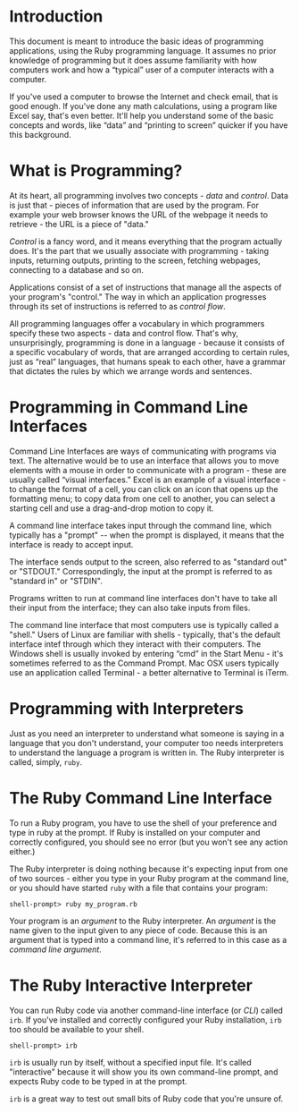 # Introduction

This document is meant to introduce the basic ideas of programming
applications, using the Ruby programming language. It assumes no prior
knowledge of programming but it does assume familiarity with how
computers work and how a &ldquo;typical&rdquo; user of a computer interacts with a
computer.

If you've used a computer to browse the Internet and check email, that
is good enough. If you&apos;ve done any math calculations, using a program
like Excel say, that&apos;s even better. It'll help you understand some of
the basic concepts and words, like &ldquo;data&rdquo; and &ldquo;printing to screen&rdquo;
quicker if you have this background.

# What is Programming?  

At its heart, all programming involves two concepts - _data_ and
_control_. Data is just that - pieces of information that are used by
the program. For example your web browser knows the URL of the webpage
it needs to retrieve - the URL is a piece of "data."

_Control_ is a fancy word, and it means everything that the program
actually does. It's the part that we usually associate with
programming - taking inputs, returning outputs, printing to the
screen, fetching webpages, connecting to a database and so on. 

Applications consist of a set of instructions that manage all the
aspects of your program's "control." The way in which an application
progresses through its set of instructions is referred to as _control
flow_.

All programming languages offer a vocabulary in which programmers
specify these two aspects - data and control flow. That's why,
unsurprisingly, programming is done in a language - because it
consists of a specific vocabulary of words, that are arranged
according to certain rules, just as &ldquo;real&rdquo; languages, that humans
speak to each other, have a grammar that dictates the rules by which
we arrange words and sentences.

# Programming in Command Line Interfaces

Command Line Interfaces are ways of communicating with programs via
text. The alternative would be to use an interface that allows you to
move elements with a mouse in order to communicate with a program -
these are usually called &ldquo;visual interfaces.&rdquo; Excel is an example of a
visual interface - to change the format of a cell, you can click on an
icon that opens up the formatting menu; to copy data from one cell to
another, you can select a starting cell and use a drag-and-drop motion
to copy it.

A command line interface takes input through the command line, which
typically has a "prompt" -- when the prompt is displayed, it means that
the interface is ready to accept input.

The interface sends output to the screen, also referred to as
"standard out" or "STDOUT." Correspondingly, the input at the prompt
is referred to as "standard in" or "STDIN".

Programs written to run at command line interfaces don&apos;t have to take
all their input from the interface; they can also take inputs from
files.

The command line interface that most computers use is typically called
a "shell." Users of Linux are familiar with shells - typically, that&apos;s
the default interface intef through which they interact with their
computers. The Windows shell is usually invoked by entering “cmd” in
the Start Menu - it&apos;s sometimes referred to as the Command Prompt. Mac
OSX users typically use an application called Terminal - a better
alternative to Terminal is iTerm.

# Programming with Interpreters

Just as you need an interpreter to understand what someone is saying
in a language that you don&apos;t understand, your computer too needs
interpreters to understand the language a program is written in. The
Ruby interpreter is called, simply, `ruby`.

# The Ruby Command Line Interface

To run a Ruby program, you have to use the shell of your preference
and type in ruby at the prompt. If Ruby is installed on your computer
and correctly configured, you should see no error (but you won&apos;t see
any action either.)

The Ruby interpreter is doing nothing because it&apos;s expecting input
from one of two sources - either you type in your Ruby program at the
command line, or you should have started `ruby` with a file that contains your program:

	shell-prompt> ruby my_program.rb

Your program is an _argument_ to the Ruby interpreter. An _argument_
is the name given to the input given to any piece of code. Because
this is an argument that is typed into a command line, it's referred
to in this case as a _command line argument_.

# The Ruby Interactive Interpreter

You can run Ruby code via another command-line interface (or *CLI*) called `irb`. If you've installed and correctly configured your Ruby installation, `irb` too should be available to your shell.

    shell-prompt> irb 

`irb` is usually run by itself, without a specified input file. It's called "interactive" because it will show you its own command-line prompt, and expects Ruby code to be typed in at the prompt.

`irb` is a great way to test out small bits of Ruby code that you're unsure of.

